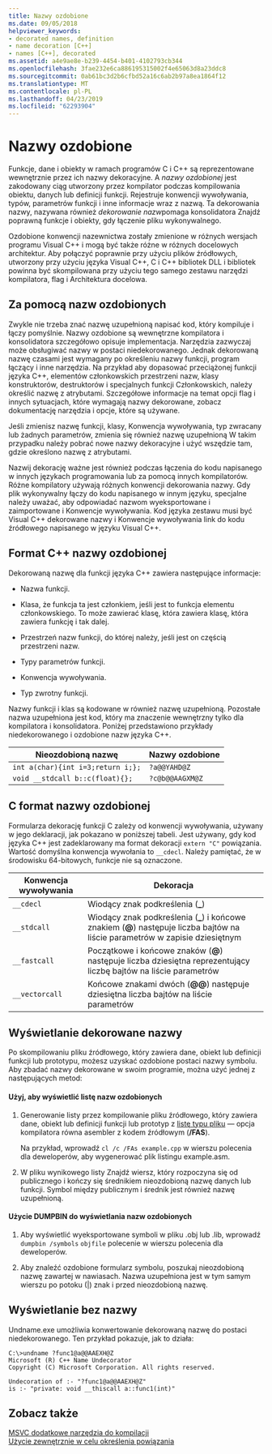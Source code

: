 ```yaml
---
title: Nazwy ozdobione
ms.date: 09/05/2018
helpviewer_keywords:
- decorated names, definition
- name decoration [C++]
- names [C++], decorated
ms.assetid: a4e9ae8e-b239-4454-b401-4102793cb344
ms.openlocfilehash: 3fae232e6ca886195315002f4e65063d8a23ddc8
ms.sourcegitcommit: 0ab61bc3d2b6cfbd52a16c6ab2b97a8ea1864f12
ms.translationtype: MT
ms.contentlocale: pl-PL
ms.lasthandoff: 04/23/2019
ms.locfileid: "62293904"
---
```

# <a name="decorated-names"></a>Nazwy ozdobione

Funkcje, dane i obiekty w ramach programów C i C++ są reprezentowane wewnętrznie przez ich nazwy dekoracyjne. A *nazwy ozdobionej* jest zakodowany ciąg utworzony przez kompilator podczas kompilowania obiektu, danych lub definicji funkcji. Rejestruje konwencji wywoływania, typów, parametrów funkcji i inne informacje wraz z nazwą. Ta dekorowania nazwy, nazywana również *dekorowanie nazw*pomaga konsolidatora Znajdź poprawną funkcje i obiekty, gdy łączenie pliku wykonywalnego.

Ozdobione konwencji nazewnictwa zostały zmienione w różnych wersjach programu Visual C++ i mogą być także różne w różnych docelowych architektur. Aby połączyć poprawnie przy użyciu plików źródłowych, utworzony przy użyciu języka Visual C++, C i C++ bibliotek DLL i bibliotek powinna być skompilowana przy użyciu tego samego zestawu narzędzi kompilatora, flag i Architektura docelowa.

##  <a name="Using"></a> Za pomocą nazw ozdobionych

Zwykle nie trzeba znać nazwę uzupełnioną napisać kod, który kompiluje i łączy pomyślnie. Nazwy ozdobione są wewnętrzne kompilatora i konsolidatora szczegółowo opisuje implementacja. Narzędzia zazwyczaj może obsługiwać nazwy w postaci niedekorowanego. Jednak dekorowaną nazwę czasami jest wymagany po określeniu nazwy funkcji, program łączący i inne narzędzia. Na przykład aby dopasować przeciążonej funkcji języka C++, elementów członkowskich przestrzeni nazw, klasy konstruktorów, destruktorów i specjalnych funkcji Członkowskich, należy określić nazwę z atrybutami. Szczegółowe informacje na temat opcji flag i innych sytuacjach, które wymagają nazwy dekorowane, zobacz dokumentację narzędzia i opcje, które są używane.

Jeśli zmienisz nazwę funkcji, klasy, Konwencja wywoływania, typ zwracany lub żadnych parametrów, zmienia się również nazwę uzupełnioną W takim przypadku należy pobrać nowe nazwy dekoracyjne i użyć wszędzie tam, gdzie określono nazwę z atrybutami.

Nazwij dekorację ważne jest również podczas łączenia do kodu napisanego w innych językach programowania lub za pomocą innych kompilatorów. Różne kompilatory używają różnych konwencji dekorowania nazwy. Gdy plik wykonywalny łączy do kodu napisanego w innym języku, specjalne należy uważać, aby odpowiadać nazwom wyeksportowane i zaimportowane i Konwencje wywoływania. Kod języka zestawu musi być Visual C++ dekorowane nazwy i Konwencje wywoływania link do kodu źródłowego napisanego w języku Visual C++.

##  <a name="Format"></a> Format C++ nazwy ozdobionej

Dekorowaną nazwę dla funkcji języka C++ zawiera następujące informacje:

- Nazwa funkcji.

- Klasa, że funkcja ta jest członkiem, jeśli jest to funkcja elementu członkowskiego. To może zawierać klasę, która zawiera klasę, która zawiera funkcję i tak dalej.

- Przestrzeń nazw funkcji, do której należy, jeśli jest on częścią przestrzeni nazw.

- Typy parametrów funkcji.

- Konwencja wywoływania.

- Typ zwrotny funkcji.

Nazwy funkcji i klas są kodowane w również nazwę uzupełnioną. Pozostałe nazwa uzupełniona jest kod, który ma znaczenie wewnętrzny tylko dla kompilatora i konsolidatora. Poniżej przedstawiono przykłady niedekorowanego i ozdobione nazw języka C++.

|Nieozdobioną nazwę|Nazwy ozdobione|
|----------------------|--------------------|
|`int a(char){int i=3;return i;};`|`?a@@YAHD@Z`|
|`void __stdcall b::c(float){};`|`?c@b@@AAGXM@Z`|

##  <a name="FormatC"></a> C format nazwy ozdobionej

Formularza dekorację funkcji C zależy od konwencji wywoływania, używany w jego deklaracji, jak pokazano w poniższej tabeli. Jest używany, gdy kod języka C++ jest zadeklarowany ma format dekoracji `extern "C"` powiązania. Wartość domyślna konwencja wywołania to `__cdecl`. Należy pamiętać, że w środowisku 64-bitowych, funkcje nie są oznaczone.

|Konwencja wywoływania|Dekoracja|
|------------------------|----------------|
|`__cdecl`|Wiodący znak podkreślenia (**_**)|
|`__stdcall`|Wiodący znak podkreślenia (**_**) i końcowe znakiem (**\@**) następuje liczba bajtów na liście parametrów w zapisie dziesiętnym|
|`__fastcall`|Początkowe i końcowe znaków (**\@**) następuje liczba dziesiętna reprezentujący liczbę bajtów na liście parametrów|
|`__vectorcall`|Końcowe znakami dwóch (**\@\@**) następuje dziesiętna liczba bajtów na liście parametrów|

##  <a name="Viewing"></a> Wyświetlanie dekorowane nazwy

Po skompilowaniu pliku źródłowego, który zawiera dane, obiekt lub definicji funkcji lub prototypu, możesz uzyskać ozdobione postaci nazwy symbolu. Aby zbadać nazwy dekorowane w swoim programie, można użyć jednej z następujących metod:

#### <a name="to-use-a-listing-to-view-decorated-names"></a>Użyj, aby wyświetlić listę nazw ozdobionych

1. Generowanie listy przez kompilowanie pliku źródłowego, który zawiera dane, obiekt lub definicji funkcji lub prototyp z [listę typu pliku](fa-fa-listing-file.md) — opcja kompilatora równa asembler z kodem źródłowym (**/FAS**).

   Na przykład, wprowadź `cl /c /FAs example.cpp` w wierszu polecenia dla deweloperów, aby wygenerować plik listingu example.asm.

2. W pliku wynikowego listy Znajdź wiersz, który rozpoczyna się od publicznego i kończy się średnikiem nieozdobioną nazwę danych lub funkcji. Symbol między publicznym i średnik jest również nazwę uzupełnioną.

#### <a name="to-use-dumpbin-to-view-decorated-names"></a>Użycie DUMPBIN do wyświetlania nazw ozdobionych

1. Aby wyświetlić wyeksportowane symboli w pliku .obj lub .lib, wprowadź `dumpbin /symbols` `objfile` polecenie w wierszu polecenia dla deweloperów.

2. Aby znaleźć ozdobione formularz symbolu, poszukaj nieozdobioną nazwę zawartej w nawiasach. Nazwa uzupełniona jest w tym samym wierszu po potoku (&#124;) znak i przed nieozdobioną nazwę.

##  <a name="Undecorated"></a> Wyświetlanie bez nazwy

Undname.exe umożliwia konwertowanie dekorowaną nazwę do postaci niedekorowanego. Ten przykład pokazuje, jak to działa:

```
C:\>undname ?func1@a@@AAEXH@Z
Microsoft (R) C++ Name Undecorator
Copyright (C) Microsoft Corporation. All rights reserved.

Undecoration of :- "?func1@a@@AAEXH@Z"
is :- "private: void __thiscall a::func1(int)"
```

## <a name="see-also"></a>Zobacz także

[MSVC dodatkowe narzędzia do kompilacji](c-cpp-build-tools.md)<br/>
[Użycie zewnętrznie w celu określenia powiązania](../../cpp/using-extern-to-specify-linkage.md)
